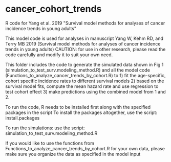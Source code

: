 # cancer_cohort_trends
R code for Yang et al. 2019 "Survival model methods for analyses of cancer incidence trends in young adults"

This model code is used for analyses in manuscript Yang W, Kehm RD, and Terry MB 2019 (Survival model methods for analyses of cancer incidence trends in young adults)
CAUTION: for use in other research, please read the code carefully and modify it to suit your own need.

This folder includes the code to generate the simulated data shown in Fig 1 (simulation_to_test_surv.modeling_method.R)
 and all the model code (Functions_to_analyze_cancer_trends_by_cohort.R) to 
	1) fit the age-specific, cohort specific incidence rates to different survival models
 	2) based on the survival model fits, compute the mean hazard rate and use regression to test cohort effect
 	3) make predictions using the combined model from 1 and 2.

To run the code, R needs to be installed first along with the specified packages in the script 
To install the packages altogether, use the script: install.packages

To run the simulations: use the script: simulation_to_test_surv.modeling_method.R

If you would like to use the functions from Functions_to_analyze_cancer_trends_by_cohort.R for your own data, 
 please make sure you organize the data as specified in the model input
